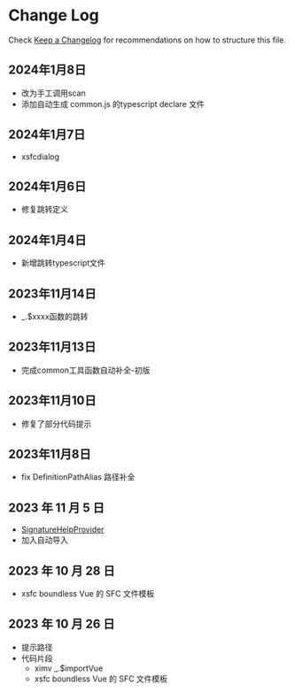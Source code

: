 # Change Log

Check [Keep a Changelog](http://keepachangelog.com/) for recommendations on how to structure this file.

## 2024年1月8日

- 改为手工调用scan
- 添加自动生成 common.js 的typescript declare 文件

## 2024年1月7日

- xsfcdialog

## 2024年1月6日

- 修复跳转定义

## 2024年1月4日

- 新增跳转typescript文件

## 2023年11月14日

- \_.$xxxx函数的跳转

## 2023年11月13日

- 完成common工具函数自动补全-初版

## 2023年11月10日

- 修复了部分代码提示

## 2023年11月8日

- fix DefinitionPathAlias 路径补全

## 2023 年 11 月 5 日

- [SignatureHelpProvider](https://code.visualstudio.com/api/references/vscode-api#SignatureHelpProvider)
- 加入自动导入

## 2023 年 10 月 28 日

- xsfc boundless Vue 的 SFC 文件模板

## 2023 年 10 月 26 日

- 提示路径
- 代码片段
  - ximv \_.$importVue
  - xsfc boundless Vue 的 SFC 文件模板
